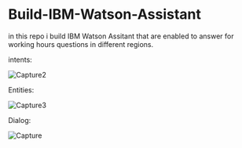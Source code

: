 # Build-IBM-Watson-Assistant
in this repo i build IBM Watson Assitant that are enabled to answer for working hours questions in different regions.

intents:

![Capture2](https://user-images.githubusercontent.com/67188835/88921461-417eed80-d277-11ea-8b91-39354eb03ec3.PNG)

Entities:

![Capture3](https://user-images.githubusercontent.com/67188835/88921503-52c7fa00-d277-11ea-9651-b003661451ef.PNG)

Dialog:

![Capture](https://user-images.githubusercontent.com/67188835/88921546-670bf700-d277-11ea-9577-b7bc14fe6ae8.PNG)
